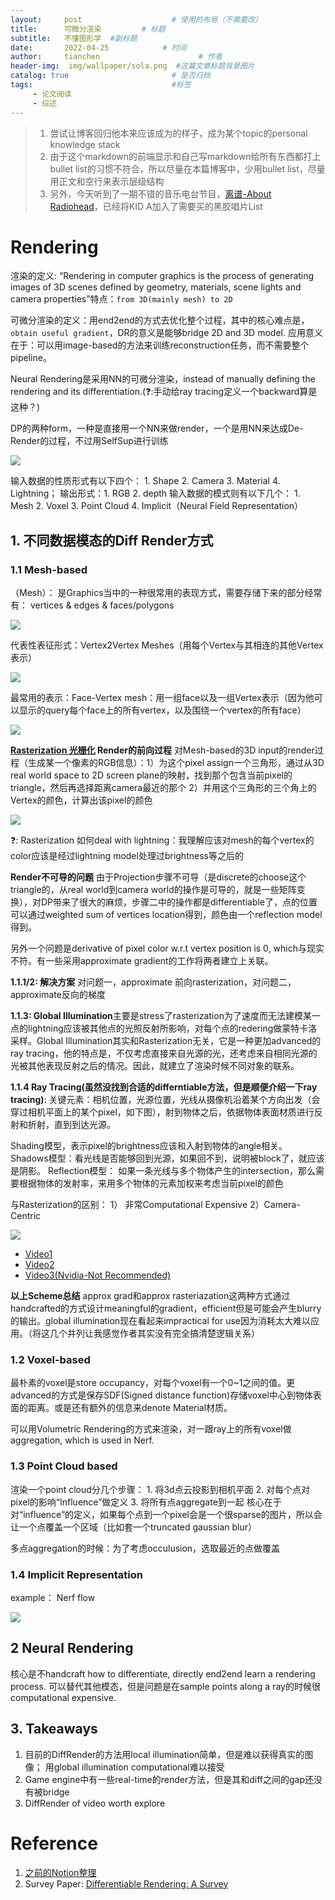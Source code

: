 ```yaml
---
layout:     post                    # 使用的布局（不需要改）
title:      可微分渲染         # 标题 
subtitle:   不懂图形学  #副标题
date:       2022-04-25            # 时间
author:     tianchen                      # 作者
header-img:  img/wallpaper/sola.png  #这篇文章标题背景图片  
catalog: true                       # 是否归档
tags:                               #标签
     - 论文阅读
     - 综述
---
```


> 1. 尝试让博客回归他本来应该成为的样子，成为某个topic的personal knowledge stack
> 2. 由于这个markdown的前端显示和自己写markdown给所有东西都打上bullet list的习惯不符合，所以尽量在本篇博客中，少用bullet list，尽量用正文和空行来表示层级结构
> 3. 另外，今天听到了一期不错的音乐电台节目，[离谱-About Radiohead](https://www.xiaoyuzhoufm.com/episode/617bdf5872729853fd7c3934)，已经将KID A加入了需要买的黑胶唱片List


# Rendering

渲染的定义: “Rendering in computer graphics is the process of generating images of 3D scenes defined by geometry, materials, scene lights and camera properties”特点：`from 3D(mainly mesh) to 2D`

可微分渲染的定义：用end2end的方式去优化整个过程，其中的核心难点是，`obtain useful gradient`，DR的意义是能够bridge 2D and 3D model. 应用意义在于：可以用image-based的方法来训练reconstruction任务，而不需要整个pipeline。

Neural Rendering是采用NN的可微分渲染，instead of manually defining the rendering and its differentiation.(❓:手动给ray tracing定义一个backward算是这种？)

DP的两种form，一种是直接用一个NN来做render，一个是用NN来达成De-Render的过程，不过用SelfSup进行训练

![](https://github.com/A-suozhang/MyPicBed/raw/master/img/20220425170841.png)

输入数据的性质形式有以下四个： 1. Shape 2. Camera 3. Material 4. Lightning； 输出形式：1. RGB 2. depth
输入数据的模式则有以下几个： 1. Mesh 2. Voxel 3. Point Cloud 4. Implicit（Neural Field Representation）

## 1. 不同数据模态的Diff Render方式

### 1.1 Mesh-based

（Mesh）： 是Graphics当中的一种很常用的表现方式，需要存储下来的部分经常有： vertices & edges & faces/polygons

![](https://github.com/A-suozhang/MyPicBed/raw/master/img/20220425172608.png)

代表性表征形式：Vertex2Vertex Meshes（用每个Vertex与其相连的其他Vertex表示）

![](https://github.com/A-suozhang/MyPicBed/raw/master/img/20220425173125.png)

最常用的表示：Face-Vertex mesh：用一组face以及一组Vertex表示（因为他可以显示的query每个face上的所有vertex，以及围绕一个vertex的所有face）

![](https://github.com/A-suozhang/MyPicBed/raw/master/img/20220425173303.png)

**[Rasterization 光栅化](https://www.youtube.com/watch?v=t7Ztio8cwqM)  Render的前向过程** 对Mesh-based的3D input的render过程（生成某一个像素的RGB信息）：1）为这个pixel assign一个三角形，通过从3D real world space to 2D screen plane的映射，找到那个包含当前pixel的triangle，然后再选择距离camera最近的那个   2）并用这个三角形的三个角上的Vertex的颜色，计算出该pixel的颜色

![](https://github.com/A-suozhang/MyPicBed/raw/master/img/20220425182232.png)


❓: Rasterization 如何deal with lightning：我理解应该对mesh的每个vertex的color应该是经过lightning model处理过brightness等之后的

**Render不可导的问题** 由于Projection步骤不可导（是discrete的choose这个triangle的，从real world到camera world的操作是可导的，就是一些矩阵变换），对DP带来了很大的麻烦，步骤二中的操作都是differentiable了，点的位置可以通过weighted sum of vertices location得到，颜色由一个reflection model得到。 

另外一个问题是derivative of pixel color w.r.t vertex position is 0, which与现实不符。有一些采用approximate gradient的工作将两者建立上关联。

**1.1.1/2: 解决方案** 对问题一，approximate 前向rasterization，对问题二，approximate反向的梯度

**1.1.3: Global Illumination**主要是stress了rasterization为了速度而无法建模某一点的lightning应该被其他点的光照反射所影响，对每个点的redering做蒙特卡洛采样。Global Illumination其实和Rasterization无关，它是一种更加advanced的ray tracing，他的特点是，不仅考虑直接来自光源的光，还考虑来自相同光源的光被其他表现反射之后的情况。因此，就建立了渲染时候不同对象的联系。

**1.1.4 Ray Tracing(虽然没找到合适的differntiable方法，但是顺便介绍一下ray tracing)**: 关键元素：相机位置，光源位置，光线从摄像机沿着某个方向出发（会穿过相机平面上的某个pixel，如下图），射到物体之后，依据物体表面材质进行反射和折射，直到到达光源。

Shading模型，表示pixel的brightness应该和入射到物体的angle相关。
Shadows模型：看光线是否能够回到光源，如果回不到，说明被block了，就应该是阴影。
Reflection模型： 如果一条光线与多个物体产生的intersection，那么需要根据物体的发射率，来用多个物体的元素加权来考虑当前pixel的颜色

与Rasterization的区别： 1） 非常Computational Expensive   2）Camera-Centric 

![](https://github.com/A-suozhang/MyPicBed/raw/master/img/20220425183505.png)

- [Video1](https://www.youtube.com/watch?v=oCsgTrGLDiI)
- [Video2](https://www.youtube.com/watch?v=lKIytgt3KXM)
- [Video3(Nvidia-Not Recommended)](https://www.youtube.com/watch?v=gBPNO6ruevk)

**以上Scheme总结**  approx grad和approx rasteriazation这两种方式通过handcrafted的方式设计meaningful的gradient，efficient但是可能会产生blurry的输出。global illumination现在看起来impractical for use因为消耗太大难以应用。（将这几个并列让我感觉作者其实没有完全搞清楚逻辑关系）

### 1.2 Voxel-based

最朴素的voxel是store occupancy，对每个voxel有一个0~1之间的值。更advanced的方式是保存SDF(Signed distance function)存储voxel中心到物体表面的距离。或是还有额外的信息来denote Material材质。

可以用Volumetric Rendering的方式来渲染，对一跟ray上的所有voxel做aggregation, which is used in Nerf.

### 1.3 Point Cloud based

渲染一个point cloud分几个步骤： 1. 将3d点云投影到相机平面   2. 对每个点对pixel的影响“Influence”做定义 3. 将所有点aggregate到一起
核心在于对“influence”的定义，如果每个点到一个pixel会是一个很sparse的图片，所以会让一个点覆盖一个区域（比如套一个truncated gaussian blur）

多点aggregation的时候：为了考虑occulusion，选取最近的点做覆盖

### 1.4 Implicit Representation

example： Nerf flow

![](https://github.com/A-suozhang/MyPicBed/raw/master/img/20220425204855.png)

## 2 Neural Rendering

核心是不handcraft how to differentiate, directly end2end learn a rendering process. 可以替代其他模态，但是问题是在sample points along a ray的时候很computational expensive. 


## 3. Takeaways

1. 目前的DiffRender的方法用local illumination简单，但是难以获得真实的图像； 用global illumination computational难以接受
2. Game engine中有一些real-time的render方法，但是其和diff之间的gap还没有被bridge
3. DiffRender of video worth explore




# Reference

1. [之前的Notion整理](https://cuddly-sandal-df1.notion.site/Neural-Rendering-deaf540e14a148f29a6d75ac19d754b7)
2. Survey Paper: [Differentiable Rendering: A Survey](http://arxiv.org/abs/2006.12057)
